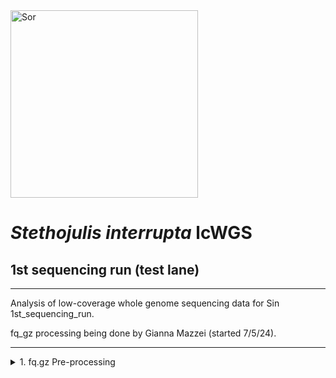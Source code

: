 <img src="https://inaturalist-open-data.s3.amazonaws.com/photos/236392150/original.jpg" alt="Sor" width="300"/>

# _Stethojulis interrupta_ lcWGS

## 1st sequencing run (test lane)
---
Analysis of low-coverage whole genome sequencing data for Sin 1st_sequencing_run.

fq_gz processing being done by Gianna Mazzei (started 7/5/24).

---

<details><summary>1. fq.gz Pre-processing</summary>
	
## 1. fq.gz Pre-processing
→ (*) _denotes steps with MultiQC Report Analyses_
<details><summary>0. Set-up</summary>
<p>

## 0. Set-up

Began by making a new repo on Github titled "pire_stethojulis_interrupta_lcwgs" 

Then went to my terminal and cloned the repo
```
[hpc-0356@wahab-01 ~]$ cd /archive/carpenterlab/pire/
[hpc-0356@wahab-01 pire]$ git clone {https://github.com/philippinespire/pire_stethojulis_interrupta_lcwgs}
```
Get a .gitignore file from another PIRE species repo and copy it here, then push this file to github.
```
[hpc-0356@wahab-01 pire]$ cd pire_stethojulis_interrupta_lcwgs
[hpc-0356@wahab-01 pire_stethojulis_interrupta_lcwgs]$ cp ../pire_taeniamia_zosterophora_lcwgs/.gitignore .
[hpc-0356@wahab-01 pire_stethojulis_interrupta_lcwgs]$ git pull
[hpc-0356@wahab-01 pire_stethojulis_interrupta_lcwgs]$ git add .gitignore
[hpc-0356@wahab-01 pire_stethojulis_interrupta_lcwgs]$ git commit -m "add gitignore"
[hpc-0356@wahab-01 pire_stethojulis_interrupta_lcwgs]$ git push
```
Make 1st sequencing run directory
```
[hpc-0356@wahab-01 pire_stethojulis_interrupta_lcwgs]$ mkdir 1st_sequencing_run
```
</p>

---
</details>

<details><summary>1. Get raw data</summary>
<p>

## 1. Get raw data

```
[hpc-0356@wahab-01 pire_stethojulis_interrupta_lcwgs]$ cd 1st_sequencing_run
[hpc-0356@wahab-01 1st_sequencing_run]$ rsync -r /archive/carpenterlab/pire/downloads/stethojulis_interrupta/1st_sequencing_run-lcwgs/fq_raw 1st_sequencing_run
```

</p>

---
</details>

<details><summary>2. Proofread the decode file</summary>
<p>

## 2. Proofread the decode file

```
[hpc-0356@wahab-01 fq_raw]$ cat Sin_lcwgs-testlane_SequenceNameDecode.tsv
```
Checked that I have sequencing data for all individuals in the decode file:
```
salloc
bash

[hpc-0356@d5-w6420b-23 fq_raw]$ ls *1.fq.gz | wc -l 
				ls *2.fq.gz | wc -l 
90
90
```
Number of lines:
```
[hpc-0356@d5-w6420b-23 fq_raw]$ wc -l Sin_lcwgs-testlane_SequenceNameDecode.tsv
89 Sin_lcwgs-testlane_SequenceNameDecode.tsv
```
Are there duplicates?
```
[hpc-0356@d5-w6420b-23 fq_raw]$ cat Sin_lcwgs-testlane_SequenceNameDecode.tsv| sort | uniq | wc -l
89
```
***Skip steps 3 and 4***

---
</details>

<details><summary>5. Perform a renaming dry run</summary>

## 5. Perform a renaming dry run

```
[hpc-0356@d1-w6420a-23 fq_raw]$ bash /home/e1garcia/shotgun_PIRE/pire_fq_gz_processing/renameFQGZ.bash Sin_lcwgs-testlane_SequenceNameDecode.tsv
```
---

</details>

<details><summary>6. Rename the files</summary>
	
## 6. Rename the files
```
[hpc-0356@d1-w6420a-23 fq_raw]$ bash /home/e1garcia/shotgun_PIRE/pire_fq_gz_processing/renameFQGZ.bash Sin_lcwgs-testlane_SequenceNameDecode.tsv rename
```
---

</details>

<details><summary>7. Check the quality of raw data (*)</summary>

## 7. Check the quality of raw data (*)

Execute `Multi_FASTQC.sh`:
```
[hpc-0356@d5-w6420b-23 1st_sequencing_run]$ sbatch /home/e1garcia/shotgun_PIRE/pire_fq_gz_processing/Multi_FASTQC.sh "fq_raw" "fqc_raw_report"  "fq.gz"
Submitted batch job 3347515
```

### MultiQC output (fq_raw/fqc_raw_report.html):
*

```
‣ % duplication - 
	• Alb: 
 	• Contemp: 
	• Undertermined: 
‣ GC content - 
	• Alb: 
 	• Contemp: 
	• Undetermined: 
‣ number of reads - 
	• Alb: 
 	• Contemp:
	• Undetermined: 
```
---

</details>

